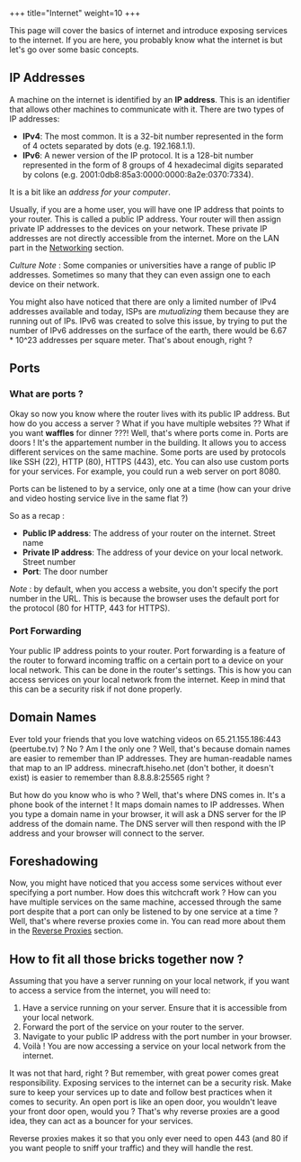 +++
title="Internet"
weight=10
+++

This page will cover the basics of internet and introduce exposing services to the internet. If you are here, you probably know what the internet is but let's go over some basic concepts.

## IP Addresses

A machine on the internet is identified by an **IP address**. This is an identifier that allows other machines to communicate with it. There are two types of IP addresses:
- **IPv4**: The most common. It is a 32-bit number represented in the form of 4 octets separated by dots (e.g. 192.168.1.1).
- **IPv6**: A newer version of the IP protocol. It is a 128-bit number represented in the form of 8 groups of 4 hexadecimal digits separated by colons (e.g. 2001:0db8:85a3:0000:0000:8a2e:0370:7334).

It is a bit like an *address for your computer*.

Usually, if you are a home user, you will have one IP address that points to your router. This is called a public IP address. Your router will then assign private IP addresses to the devices on your network. These private IP addresses are not directly accessible from the internet. More on the LAN part in the [Networking](/docs/coreconcepts/networking) section.

*Culture Note* : Some companies or universities have a range of public IP addresses. Sometimes so many that they can even assign one to each device on their network.

You might also have noticed that there are only a limited number of IPv4 addresses available and today, ISPs are *mutualizing* them because they are running out of IPs. IPv6 was created to solve this issue, by trying to put the number of IPv6 addresses on the surface of the earth, there would be 6.67 * 10^23 addresses per square meter. That's about enough, right ?

## Ports

### What are ports ?

Okay so now you know where the router lives with its public IP address. But how do you access a server ? What if you have multiple websites ?? What if you want **waffles** for dinner ???! Well, that's where ports come in. Ports are doors ! It's the appartement number in the building. It allows you to access different services on the same machine. Some ports are used by protocols like SSH (22), HTTP (80), HTTPS (443), etc. You can also use custom ports for your services. For example, you could run a web server on port 8080.

Ports can be listened to by a service, only one at a time (how can your drive and video hosting service live in the same flat ?)

So as a recap :
- **Public IP address**: The address of your router on the internet. Street name
- **Private IP address**: The address of your device on your local network. Street number
- **Port**: The door number

*Note* : by default, when you access a website, you don't specify the port number in the URL. This is because the browser uses the default port for the protocol (80 for HTTP, 443 for HTTPS).

### Port Forwarding

Your public IP address points to your router. Port forwarding is a feature of the router to forward incoming traffic on a certain port to a device on your local network. This can be done in the router's settings. This is how you can access services on your local network from the internet. Keep in mind that this can be a security risk if not done properly.

## Domain Names

Ever told your friends that you love watching videos on 65.21.155.186:443 (peertube.tv) ? No ? Am I the only one ? Well, that's because domain names are easier to remember than IP addresses. They are human-readable names that map to an IP address. minecraft.hiseho.net (don't bother, it doesn't exist) is easier to remember than 8.8.8.8:25565 right ?

But how do you know who is who ? Well, that's where DNS comes in. It's a phone book of the internet ! It maps domain names to IP addresses. When you type a domain name in your browser, it will ask a DNS server for the IP address of the domain name. The DNS server will then respond with the IP address and your browser will connect to the server.

## Foreshadowing

Now, you might have noticed that you access some services without ever specifying a port number. How does this witchcraft work ? How can you have multiple services on the same machine, accessed through the same port despite that a port can only be listened to by one service at a time ? Well, that's where reverse proxies come in. You can read more about them in the [Reverse Proxies](/docs/coreconcepts/reverse-proxies) section.

## How to fit all those bricks together now ?

Assuming that you have a server running on your local network, if you want to access a service from the internet, you will need to:
1. Have a service running on your server. Ensure that it is accessible from your local network.
2. Forward the port of the service on your router to the server.
3. Navigate to your public IP address with the port number in your browser.
4. Voilà ! You are now accessing a service on your local network from the internet.

It was not that hard, right ? But remember, with great power comes great responsibility. Exposing services to the internet can be a security risk. Make sure to keep your services up to date and follow best practices when it comes to security.
An open port is like an open door, you wouldn't leave your front door open, would you ? That's why reverse proxies are a good idea, they can act as a bouncer for your services.

Reverse proxies makes it so that you only ever need to open 443 (and 80 if you want people to sniff your traffic) and they will handle the rest.
